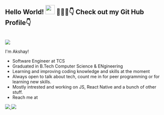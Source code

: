 ## Hello World! <img src="https://raw.githubusercontent.com/nakulbhati/nakulbhati/master/contain/Hi.gif" width="30px"> 💁🏻‍♂️👇 Check out my Git Hub Profile👇</h2>
<br/>
<img src="https://raw.githubusercontent.com/nakulbhati/nakulbhati/master/contain/nakulbhati.png"></h2>
<br/>


I'm Akshay!
 * Software Engineer at TCS
 * Graduated in B.Tech Computer Science & ENgineering
 * Learning and improving coding knowledge and skills at the moment
 * Always open to talk about tech, count me in for peer programming or for learning new skills.
 * Mostly intrested and working on JS, React Native and a bunch of other stuff.
 * Reach me at <a href="https://www.linkedin.com/in/akshaymonkvn3/">



<img src="https://github-readme-stats.vercel.app/api?username=Akshaymonkv&&show_icons=true&&theme=dark&show_icons=true" >
<img src="https://github-readme-stats.vercel.app/api/top-langs/?username=akshaymonkv&layout=compact" >

